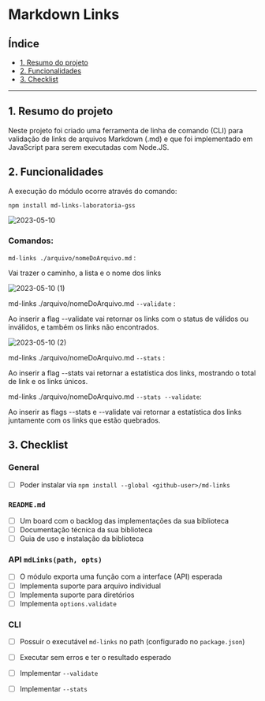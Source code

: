 # Markdown Links

## Índice

* [1. Resumo do projeto](#1-resumo-do-projeto)
* [2. Funcionalidades](#2-funcionalidades)
* [3. Checklist](#3-checklist)

***

## 1. Resumo do projeto
Neste projeto foi criado uma ferramenta de linha de comando (CLI) para validação de links de arquivos Markdown (.md)
e que foi implementado em JavaScript para serem executadas com Node.JS.


## 2. Funcionalidades
A execução do módulo ocorre através do comando:

`npm install md-links-laboratoria-gss`

![2023-05-10](https://github.com/giselleschwab/SAP009-md-links/assets/118859853/6629f996-69fc-4873-9bed-91790ce80861)

### Comandos:
`md-links ./arquivo/nomeDoArquivo.md` :

Vai trazer o caminho, a lista e o nome dos links

![2023-05-10 (1)](https://github.com/giselleschwab/SAP009-md-links/assets/118859853/17eba0df-8d81-43cc-973c-4da7920c7a8e)


md-links ./arquivo/nomeDoArquivo.md `--validate` :

Ao inserir a flag --validate vai retornar os links com o status de válidos ou inválidos, e também os links não encontrados.

![2023-05-10 (2)](https://github.com/giselleschwab/SAP009-md-links/assets/118859853/5b8e1c4a-7456-41fc-aa65-46a57088cdf1)



md-links ./arquivo/nomeDoArquivo.md `--stats` :

Ao inserir a flag --stats vai retornar a estatística dos links, mostrando o total de link e os links únicos.


md-links ./arquivo/nomeDoArquivo.md `--stats --validate`: 

Ao inserir as flags --stats e --validate vai retornar a estatística dos links juntamente com os links que estão quebrados.




## 3. Checklist

### General

* [ ] Poder instalar via `npm install --global <github-user>/md-links`

### `README.md`

* [ ] Um board com o backlog das implementações da sua biblioteca
* [ ] Documentação técnica da sua biblioteca
* [ ] Guia de uso e instalação da biblioteca

### API `mdLinks(path, opts)`

* [ ] O módulo exporta uma função com a interface (API) esperada
* [ ] Implementa suporte para arquivo individual
* [ ] Implementa suporte para diretórios
* [ ] Implementa `options.validate`

### CLI

* [ ] Possuir o executável `md-links` no path (configurado no `package.json`)
* [ ] Executar sem erros e ter o resultado esperado
* [ ] Implementar `--validate`
* [ ] Implementar `--stats`

